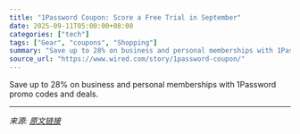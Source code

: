 ```yaml
---
title: "1Password Coupon: Score a Free Trial in September"
date: 2025-09-11T05:00:00+08:00
categories: ["tech"]
tags: ["Gear", "coupons", "Shopping"]
summary: "Save up to 28% on business and personal memberships with 1Password promo codes and deals."
source_url: "https://www.wired.com/story/1password-coupon/"
---
```


Save up to 28% on business and personal memberships with 1Password promo codes and deals.

---

*来源: [原文链接](https://www.wired.com/story/1password-coupon/)*
